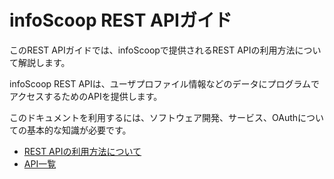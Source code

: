 # infoScoop REST APIガイド

このREST APIガイドでは、infoScoopで提供されるREST APIの利用方法について解説します。

infoScoop REST APIは、ユーザプロファイル情報などのデータにプログラムでアクセスするためのAPIを提供します。

このドキュメントを利用するには、ソフトウェア開発、サービス、OAuthについての基本的な知識が必要です。

* [REST APIの利用方法について][about-using-restapi]
* [API一覧][api-list]


[about-using-restapi]: about-using-restapi.md "REST APIの利用方法について"
[api-list]: api-list.md "API一覧"
